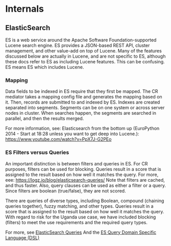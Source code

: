# Internals

## ElasticSearch

ES is a web service around the Apache Software Foundation-supported Lucene search engine. ES provides a JSON-based REST API, cluster management, and other value-add on top of Lucene. Many of the features discussed below are actually in Lucene, and are not specific to ES, although these docs refer to ES as including Lucene features. This can be confusing. ES means ES which includes Lucene.

### Mapping

Data fields to be indexed in ES require that they first be mapped. The CR mediator takes a mapping config file and generates the mapping based on it. Then, records are submitted to and indexed by ES. Indexes are created separated into segments. Segments can be on one system or across server nodes in cluster. When searches happen, the segments are searched in parallel, and then the results merged. 

For more information, see: Elasticsearch from the bottom up (EuroPython 2014 - Start at 18:28 unless you want to get deep into Lucene.): https://www.youtube.com/watch?v=PpX7J-G2PEo

### ES Filters versus Queries

An important distinction is between filters and queries in ES. For CR purposes, filters can be used for blocking. Queries result in a score that is assigned to the result based on how well it matches the query. For more, eee: https://logz.io/blog/elasticsearch-queries/ Note that filters are cached, and thus faster. Also, query clauses can be used as either a filter or a query. Since filters are boolean (true/false), they are not scored.

There are queries of diverse types, including Boolean, compound (chaining queries together), fuzzy matching, and other types. Queries result in a score that is assigned to the result based on how well it matches the query. With regard to risk for the Uganda use case, we have included blocking (filters) to meet the use requirements and the required query types.

For more, see [ElasticSearch Queries](https://logz.io/blog/elasticsearch-queries/)
And the [ES Query Domain Specific Language (DSL)](https://www.elastic.co/guide/en/elasticsearch/reference/current/query-dsl.html)
